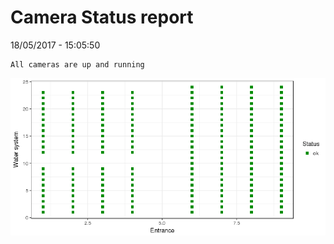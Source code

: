 Camera Status report
================
18/05/2017 - 15:05:50

    All cameras are up and running

![](camreport_files/figure-markdown_github/unnamed-chunk-2-1.png)
